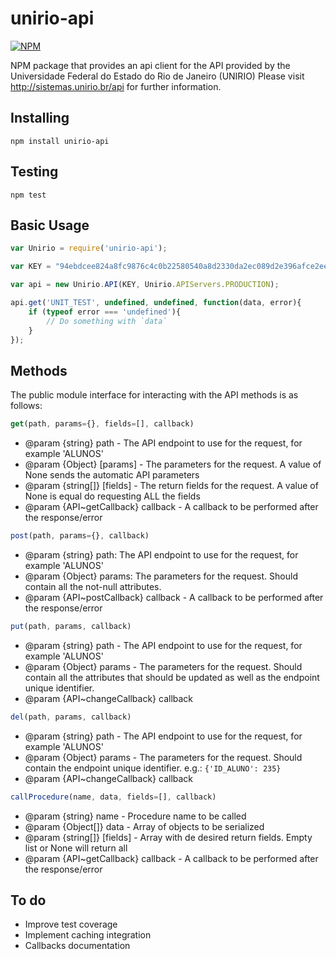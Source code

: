 # unirio-api

[![NPM](https://nodei.co/npm/unirio-api.png)](https://nodei.co/npm/unirio-api/)

NPM package that provides an api client for the API provided by the Universidade Federal do Estado do Rio de Janeiro (UNIRIO)
Please visit http://sistemas.unirio.br/api for further information.

## Installing

```
npm install unirio-api
```

## Testing

```
npm test
```

## Basic Usage

``` javascript
var Unirio = require('unirio-api');

var KEY = "94ebdcee824a8fc9876c4c0b22580540a8d2330da2ec089d2e396afce2ee20332383a2df43936763358021ef9d163a21";

var api = new Unirio.API(KEY, Unirio.APIServers.PRODUCTION);

api.get('UNIT_TEST', undefined, undefined, function(data, error){
    if (typeof error === 'undefined'){
        // Do something with `data`
    }
});
```

## Methods

The public module interface for interacting with the API methods is as follows:

``` javascript
get(path, params={}, fields=[], callback)
```
* @param {string} path - The API endpoint to use for the request, for example 'ALUNOS'
* @param {Object} [params] - The parameters for the request. A value of None sends the automatic API parameters
* @param {string[]} [fields] - The return fields for the request. A value of None is equal do requesting ALL the fields
* @param {API~getCallback} callback - A callback to be performed after the response/error

``` javascript
post(path, params={}, callback)
```

* @param {string} path: The API endpoint to use for the request, for example 'ALUNOS'
* @param {Object} params: The parameters for the request. Should contain all the not-null attributes.
* @param {API~postCallback} callback - A callback to be performed after the response/error

``` javascript
put(path, params, callback)
```

* @param {string} path - The API endpoint to use for the request, for example 'ALUNOS'
* @param {Object} params - The parameters for the request. Should contain all the attributes that should be updated as well as the endpoint unique identifier.
* @param {API~changeCallback} callback

``` javascript
del(path, params, callback)
```
* @param {string} path - The API endpoint to use for the request, for example 'ALUNOS'
* @param {Object} params - The parameters for the request. Should contain the endpoint unique identifier. e.g.: `{'ID_ALUNO': 235}`
* @param {API~changeCallback} callback

``` javascript
callProcedure(name, data, fields=[], callback)
```

* @param {string} name - Procedure name to be called
* @param {Object[]} data - Array of objects to be serialized
* @param {string[]} [fields] - Array with de desired return fields. Empty list or None will return all
* @param {API~getCallback} callback - A callback to be performed after the response/error


## To do

* Improve test coverage
* Implement caching integration
* Callbacks documentation
